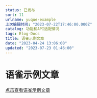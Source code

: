 ```yaml
---
status: 已发布
sort: 11
urlname: yuque-example
上次编辑时间: "2023-07-22T17:46:00.000Z"
catalog: 功能和API适配情况
tags: Elog-Docs
title: 语雀示例文章
date: "2023-04-24 13:06:00"
updated: "2023-07-23 01:46:00"
---
```


# 语雀示例文章

[点击查看语雀示例文章](/yuque/yuque-example)
